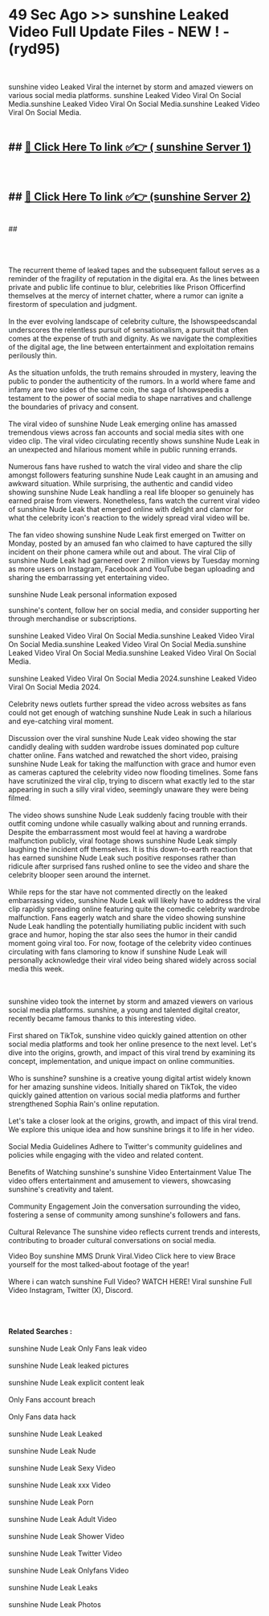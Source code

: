 # 49 Sec Ago >> sunshine Leaked Video Full Update Files - NEW ! - (ryd95) <br>
<br>

sunshine video Leaked Viral the internet by storm and amazed viewers on various social media platforms. sunshine Leaked Video Viral On Social Media.sunshine Leaked Video Viral On Social Media.sunshine Leaked Video Viral On Social Media.<br>
 <br>

## ##  <a href="https://clipsfans.site?title=sunshine&ref=gitt">🔴 Click Here To link ✅👉 ( sunshine Server 1)</a><br>
  <br>

##  ##  <a href="https://clipsfans.site?title=sunshine&ref=gitt">🔴 Click Here To link ✅👉 (sunshine  Server 2)</a><br>
  <br>
  ##


  <br>

  <br>

<br><br>
The recurrent theme of leaked tapes and the subsequent fallout serves as a reminder of the fragility of reputation in the digital era. As the lines between private and public life continue to blur, celebrities like Prison Officerfind themselves at the mercy of internet chatter, where a rumor can ignite a firestorm of speculation and judgment.
<br><br>
In the ever evolving landscape of celebrity culture, the Ishowspeedscandal underscores the relentless pursuit of sensationalism, a pursuit that often comes at the expense of truth and dignity. As we navigate the complexities of the digital age, the line between entertainment and exploitation remains perilously thin.
<br><br>
As the situation unfolds, the truth remains shrouded in mystery, leaving the public to ponder the authenticity of the rumors. In a world where fame and infamy are two sides of the same coin, the saga of Ishowspeedis a testament to the power of social media to shape narratives and challenge the boundaries of privacy and consent.
<br><br>
The viral video of sunshine Nude Leak emerging online has amassed tremendous views across fan accounts and social media sites with one video clip. The viral video circulating recently shows sunshine Nude Leak in an unexpected and hilarious moment while in public running errands.
<br><br>
Numerous fans have rushed to watch the viral video and share the clip amongst followers featuring sunshine Nude Leak caught in an amusing and awkward situation. While surprising, the authentic and candid video showing sunshine Nude Leak handling a real life blooper so genuinely has earned praise from viewers. Nonetheless, fans watch the current viral video of sunshine Nude Leak that emerged online with delight and clamor for what the celebrity icon's reaction to the widely spread viral video will be.
<br><br>
The fan video showing sunshine Nude Leak first emerged on Twitter on Monday, posted by an amused fan who claimed to have captured the silly incident on their phone camera while out and about. The viral Clip of sunshine Nude Leak had garnered over 2 million views by Tuesday morning as more users on Instagram, Facebook and YouTube began uploading and sharing the embarrassing yet entertaining video.
<br><br>
sunshine Nude Leak personal information exposed


sunshine's content, follow her on social media, and consider supporting her through merchandise or subscriptions.
<br><br>
sunshine Leaked Video Viral On Social Media.sunshine Leaked Video Viral On Social Media.sunshine Leaked Video Viral On Social Media.sunshine Leaked Video Viral On Social Media.sunshine Leaked Video Viral On Social Media.
<br><br>
sunshine Leaked Video Viral On Social Media 2024.sunshine Leaked Video Viral On Social Media 2024.
<br><br>
Celebrity news outlets further spread the video across websites as fans could not get enough of watching sunshine Nude Leak in such a hilarious and eye-catching viral moment.
<br><br>
Discussion over the viral sunshine Nude Leak video showing the star candidly dealing with sudden wardrobe issues dominated pop culture chatter online. Fans watched and rewatched the short video, praising sunshine Nude Leak for taking the malfunction with grace and humor even as cameras captured the celebrity video now flooding timelines. Some fans have scrutinized the viral clip, trying to discern what exactly led to the star appearing in such a silly viral video, seemingly unaware they were being filmed.
<br><br>
The video shows sunshine Nude Leak suddenly facing trouble with their outfit coming undone while casually walking about and running errands. Despite the embarrassment most would feel at having a wardrobe malfunction publicly, viral footage shows sunshine Nude Leak simply laughing the incident off themselves. It is this down-to-earth reaction that has earned sunshine Nude Leak such positive responses rather than ridicule after surprised fans rushed online to see the video and share the celebrity blooper seen around the internet.
<br><br>
While reps for the star have not commented directly on the leaked embarrassing video, sunshine Nude Leak will likely have to address the viral clip rapidly spreading online featuring quite the comedic celebrity wardrobe malfunction. Fans eagerly watch and share the video showing sunshine Nude Leak handling the potentially humiliating public incident with such grace and humor, hoping the star also sees the humor in their candid moment going viral too. For now, footage of the celebrity video continues circulating with fans clamoring to know if sunshine Nude Leak will personally acknowledge their viral video being shared widely across social media this week.


<br><br>
sunshine video took the internet by storm and amazed viewers on various social media platforms. sunshine, a young and talented digital creator, recently became famous thanks to this interesting video.
<br><br>
First shared on TikTok, sunshine video quickly gained attention on other social media platforms and took her online presence to the next level. Let's dive into the origins, growth, and impact of this viral trend by examining its concept, implementation, and unique impact on online communities.
<br><br>
Who is sunshine? sunshine is a creative young digital artist widely known for her amazing sunshine videos. Initially shared on TikTok, the video quickly gained attention on various social media platforms and further strengthened Sophia Rain's online reputation.
<br><br>
Let's take a closer look at the origins, growth, and impact of this viral trend. We explore this unique idea and how sunshine brings it to life in her video.
<br><br>
Social Media Guidelines Adhere to Twitter's community guidelines and policies while engaging with the video and related content.
<br><br>
Benefits of Watching sunshine's sunshine Video Entertainment Value The video offers entertainment and amusement to viewers, showcasing sunshine's creativity and talent.
<br><br>
Community Engagement Join the conversation surrounding the video, fostering a sense of community among sunshine's followers and fans.
<br><br>
Cultural Relevance The sunshine video reflects current trends and interests, contributing to broader cultural conversations on social media.

Video Boy sunshine MMS Drunk Viral.Video Click here to view Brace yourself for the most talked-about footage of the year!
<br><br>
Where i can watch sunshine Full Video? WATCH HERE! Viral sunshine Full Video Instagram, Twitter (X), Discord.
<br><br>

<br><br>
<strong>Related Searches :</strong>
<br><br>
sunshine Nude Leak Only Fans leak video
<br><br>
sunshine Nude Leak leaked pictures
<br><br>
sunshine Nude Leak explicit content leak
<br><br>
Only Fans account breach
<br><br>
Only Fans data hack
<br><br>
sunshine Nude Leak Leaked
<br><br>
sunshine Nude Leak Nude
<br><br>
sunshine Nude Leak Sexy Video
<br><br>
sunshine Nude Leak xxx Video
<br><br>
sunshine Nude Leak Porn
<br><br>
sunshine Nude Leak Adult Video
<br><br>
sunshine Nude Leak Shower Video
<br><br>
sunshine Nude Leak Twitter Video
<br><br>
sunshine Nude Leak Onlyfans Video
<br><br>
sunshine Nude Leak Leaks
<br><br>
sunshine Nude Leak Photos
